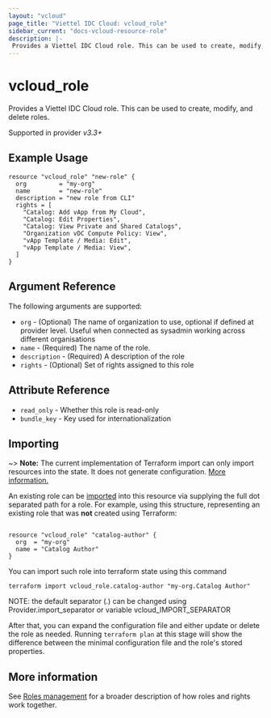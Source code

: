 ```yaml
---
layout: "vcloud"
page_title: "Viettel IDC Cloud: vcloud_role"
sidebar_current: "docs-vcloud-resource-role"
description: |-
 Provides a Viettel IDC Cloud role. This can be used to create, modify, and delete roles.
---
```


# vcloud\_role

Provides a Viettel IDC Cloud role. This can be used to create, modify, and delete roles.

Supported in provider *v3.3+*

## Example Usage

```hcl
resource "vcloud_role" "new-role" {
  org         = "my-org"
  name        = "new-role"
  description = "new role from CLI"
  rights = [
    "Catalog: Add vApp from My Cloud",
    "Catalog: Edit Properties",
    "Catalog: View Private and Shared Catalogs",
    "Organization vDC Compute Policy: View",
    "vApp Template / Media: Edit",
    "vApp Template / Media: View",
  ]
}
```

## Argument Reference

The following arguments are supported:

* `org` - (Optional) The name of organization to use, optional if defined at provider level. Useful when connected as sysadmin working across different organisations
* `name` - (Required) The name of the role.
* `description` - (Required) A description of the role
* `rights` - (Optional) Set of rights assigned to this role

## Attribute Reference

* `read_only` - Whether this role is read-only
* `bundle_key` - Key used for internationalization

## Importing

~> **Note:** The current implementation of Terraform import can only import resources into the state. It does not generate
configuration. [More information.][docs-import]

An existing role can be [imported][docs-import] into this resource via supplying the full dot separated path for a role.
For example, using this structure, representing an existing role that was **not** created using Terraform:

```hcl

resource "vcloud_role" "catalog-author" {
  org  = "my-org"
  name = "Catalog Author"
}
```

You can import such role into terraform state using this command

```
terraform import vcloud_role.catalog-author "my-org.Catalog Author"
```

NOTE: the default separator (.) can be changed using Provider.import_separator or variable vcloud_IMPORT_SEPARATOR

[docs-import]:https://www.terraform.io/docs/import/

After that, you can expand the configuration file and either update or delete the role as needed. Running `terraform plan`
at this stage will show the difference between the minimal configuration file and the role's stored properties.

## More information

See [Roles management](/providers/terraform-viettelidc/vcloud/latest/docs/guides/roles_management) for a broader description of how roles and
rights work together.
